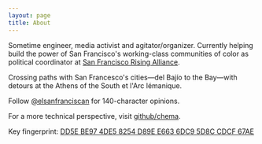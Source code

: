 ```yaml
---
layout: page
title: About
---
```

Sometime engineer, media activist and agitator/organizer. Currently helping build the power of San Francisco's working-class communities of color as political coordinator at [San Francisco Rising Alliance](http://www.sfrising.org/).

Crossing paths with San Francesco's cities—del Bajío to the Bay—with detours at the Athens of the South et l'Arc lémanique.

Follow [@elsanfranciscan](https://twitter.com/elsanfranciscan) for 140-character opinions. 

For a more technical perspective, visit [github/chema](https://github.com/chema).

Key fingerprint: [DD5E BE97 4DE5 8254 D89E  E663 6DC9 5D8C CDCF 67AE](https://pgp.mit.edu/pks/lookup?op=vindex&fingerprint=on&search=0x6DC95D8CCDCF67AE)

